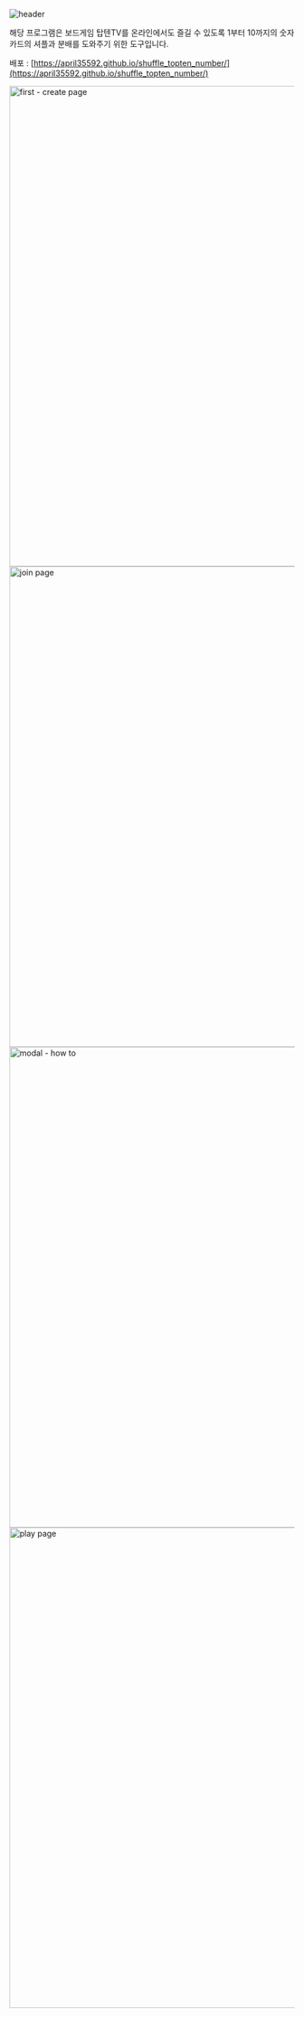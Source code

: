 ![header](https://capsule-render.vercel.app/api?type=%20waving&color=0:7ee8fa%20,100:eec0c6&height=200&text=shuffle_topten_number&fontSize=50)



해당 프로그램은 보드게임 탑텐TV를 온라인에서도 즐길 수 있도록
1부터 10까지의 숫자 카드의 셔플과 분배를 도와주기 위한 도구입니다.



배포 : [https://april35592.github.io/shuffle_topten_number/](https://april35592.github.io/shuffle_topten_number/)



<img width="850" alt="first - create page" src="https://user-images.githubusercontent.com/77724156/237050746-59c59c5b-3d71-46d2-8a19-d40722705465.png">
<img width="850" alt="join page" src="https://github.com/april35592/shuffle_topten_number/assets/77724156/d03a3470-a593-4cb8-a595-2a07a36df132">
<img width="850" alt="modal - how to" src="https://github.com/april35592/shuffle_topten_number/assets/77724156/3ec114eb-a9c2-4a15-83cd-28ba40a30abc">
<img width="850" alt="play page" src="https://github.com/april35592/shuffle_topten_number/assets/77724156/e8b33952-55b0-4e6d-91b7-3c512e33591a">
